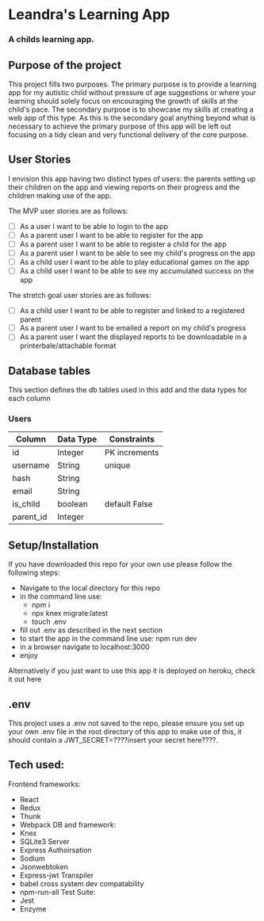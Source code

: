 # Leandra's Learning App
### A childs learning app.

## Purpose of the project

This project fills two purposes. The primary purpose is to provide a learning app for my autistic child without pressure of age suggestions or where your learning should solely focus on encouraging the growth of skills at the child's pace. The secondary purpose is to showcase my skills at creating a web app of this type. As this is the secondary goal anything beyond what is necessary to achieve the primary purpose of this app will be left out focusing on a tidy clean and very functional delivery of the core purpose.

## User Stories

I envision this app having two distinct types of users: the parents setting up their children on the app and viewing reports on their progress and the children making use of the app.

The MVP user stories are as follows:
- [ ] As a user I want to be able to login to the app
- [ ] As a parent user I want to be able to register for the app
- [ ] As a parent user I want to be able to register a child for the app
- [ ] As a parent user I want to be able to see my child's progress on the app
- [ ] As a child user I want to be able to play educational games on the app
- [ ] As a child user I want to be able to see my accumulated success on the app

The stretch goal user stories are as follows:
- [ ] As a child user I want to be able to register and linked to a registered parent
- [ ] As a parent user I want to be emailed a report on my child's progress
- [ ] As a parent user I want the displayed reports to be downloadable in a printerbale/attachable format

## Database tables

This section defines the db tables used in this add and the data types for each column

### Users
|  Column   | Data Type |  Constraints  |
|-----------|-----------|---------------|
| id        | Integer   | PK increments |
| username  | String    | unique        |
| hash      | String    |               |
| email     | String    |               |
| is_child  | boolean   | default False |
| parent_id | Integer   |               |

## Setup/Installation

If you have downloaded this repo for your own use please follow the following steps:
- Navigate to the local directory for this repo
- in the command line use:
  - npm i
  - npx knex migrate:latest
  - touch .env
- fill out .env as described in the next section
- to start the app in the command line use:  npm run dev
- in a browser navigate to localhost:3000
- enjoy

Alternatively if you just want to use this app it is deployed on heroku, check it out here <insert link here>

## .env

This project uses a .env not saved to the repo, please ensure you set up your own .env file in the root directory of this app to make use of this, it should contain a JWT_SECRET=????insert your secret here????.

## Tech used:

Frontend frameworks:
- React
- Redux
- Thunk
- Webpack
DB and framework:
- Knex
- SQLite3
Server
- Express
Authoirsation
- Sodium
- Jsonwebtoken
- Express-jwt
Transpiler
- babel
cross system dev compatability
- npm-run-all
Test Suite:
- Jest
- Enzyme